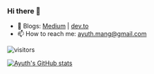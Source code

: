 ### Hi there 👋

- 📖 Blogs: [Medium](https://medium.com/@ayuthmang) | [dev.to](https://dev.to/ayuthmang)
- 📫 How to reach me: ayuth.mang@gmail.com


![visitors](https://visitor-badge.glitch.me/badge?page_id=ayuthmang&left_color=red&right_color=green)

[![Ayuth's GitHub stats](https://github-readme-stats.vercel.app/api?username=ayuthmang&show_icons=true&theme=dracula)](https://github.com/ayuthmang)

<!--
**ayuthmang/ayuthmang** is a ✨ _special_ ✨ repository because its `README.md` (this file) appears on your GitHub profile.

Here are some ideas to get you started:

- 🔭 I’m currently working on ...
- 🌱 I’m currently learning ...
- 👯 I’m looking to collaborate on ...
- 🤔 I’m looking for help with ...
- 💬 Ask me about ...
- 📫 How to reach me: ...
- 😄 Pronouns: ...
- ⚡ Fun fact: ...
-->
